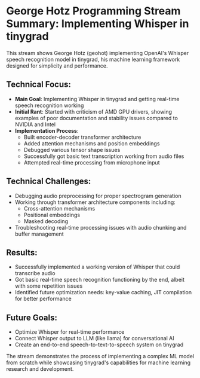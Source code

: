# George Hotz Programming Stream Summary: Implementing Whisper in tinygrad

This stream shows George Hotz (geohot) implementing OpenAI's Whisper speech recognition model in tinygrad, his machine learning framework designed for simplicity and performance.

## Technical Focus:

- **Main Goal**: Implementing Whisper in tinygrad and getting real-time speech recognition working
- **Initial Rant**: Started with criticism of AMD GPU drivers, showing examples of poor documentation and stability issues compared to NVIDIA and Intel
- **Implementation Process**:
  - Built encoder-decoder transformer architecture
  - Added attention mechanisms and position embeddings
  - Debugged various tensor shape issues
  - Successfully got basic text transcription working from audio files
  - Attempted real-time processing from microphone input

## Technical Challenges:
- Debugging audio preprocessing for proper spectrogram generation
- Working through transformer architecture components including:
  - Cross-attention mechanisms
  - Positional embeddings
  - Masked decoding
- Troubleshooting real-time processing issues with audio chunking and buffer management

## Results:
- Successfully implemented a working version of Whisper that could transcribe audio
- Got basic real-time speech recognition functioning by the end, albeit with some repetition issues
- Identified future optimization needs: key-value caching, JIT compilation for better performance

## Future Goals:
- Optimize Whisper for real-time performance
- Connect Whisper output to LLM (like llama) for conversational AI
- Create an end-to-end speech-to-text-to-speech system on tinygrad

The stream demonstrates the process of implementing a complex ML model from scratch while showcasing tinygrad's capabilities for machine learning research and development.